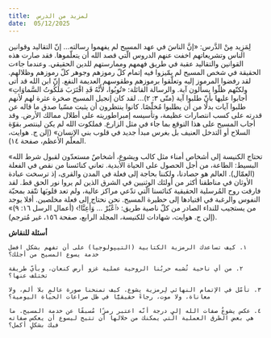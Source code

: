 ```yaml
---
title:  لمزيد من الدرس
date:  05/12/2025
---
```


لِمَزِيد مِنْ الدَّرس: «إنَّ الناسَ في عهد المسيح لم يفهموا رسالته… إنّ التقاليد وقوانين الناس وتشريعاتهم اخفت عنهم الدروس الّتي قصد الله أن يتعلّموها. فقد صارت هذه القوانين والتقاليد عقبة في طريق فهمهم وممارستهم للدين الحقيقي. وعندما جاءت الحقيقة في شخص المسيح لم يمّيزوا فيه إتمام كلّ رموزهم وجوهر كلّ رموزهم وظلالهم. لقد رفضوا المرموز إليه وتعلّقوا برموزهم وطقوسهم العديمة النفع. إنّ ابن الله قد أتى ولكنّهم ظلّوا يسألون آية. والرسالة القائلة: «تُوبُوا، لأَنَّهُ قَدِ اقْتَرَبَ مَلَكُوتُ السَّماوَاتِ» أجابوا عليها بأنّ طلبوا آية (متّى ٣: ٢)... لقد كان إنجيل المسيح صخرة عثرة لهم لأنهم طلبوا آيات بدلًا من أن يطلبوا مُخلّصًا. كانوا ينتظرون أن يثبت مسّيا صدق ما قاله عن قدرته على كسب انتصارات عظيمة، وتأسيسه إمبراطوريته على أطلال ممالك الأرض. وقد أجاب المسيح على هذا التوقع بما جاء في مثل الزارع. فملكوت الله لم يكن لينتصر بقوّة السلاح أو التدخل العنيف بل بغرس مبدأ جديد في قلوب بني الإنسان» (إلن ج. هوايت، المعلّم الأعظم، صفحة ١٤).

«تحتاج الكنيسة إلى أشخاص أمناء مثل كالب ويشوع، أشخاصٌ مستعدّون لقبول شرط الله البسيط: الطاعة، من أجل الحصول على الحياة الأبدية. تعاني كنائسنا من نقص في الفعلة (العمّال). العالم هو حصادنا، ولكننا بحاجة إلى فعلة في المدن والقرى، إذ ترسخت عبادة الأوثان في مناطقنا أكثر من أولئك الوثنيين في الشرق الذين لم يروا نور الحق قط. لقد فارقت روح المُرسلية الحقيقية كنائسنا الّتي تدّعي مراكز عالية، ولم تعد قلوبَها تتّقد بمحبّة النفوس والرغبة في اقتيادها إلى حظيرة المسيح. نحن نحتاج إلى فعلة مخلصين. أفلا يوجد من يستجيب للنداء الصادر من كلّ ناصية طريق: ‹ٱعْبُرْ … وَأَعِنَّا!› (أعمال الرسل ١٦: ٩)» (إلن ج. هوايت، شهادات للكنيسة، المجلد الرابع، صفحة ١٥٦، غير مُترجم).

**أسئلة للنقاش**

`١. كيف تساعدك الرمزية الكتابية (التيپولوجيا) على أن تفهم بشكل افضل خدمة يسوع المسيح من أجلك؟`

`٢. من أي ناحية تُشبه حربُنا الروحية عملية غزو أرض كنعان، وبأيّ طريقة تختلف عنها؟`

`٣. تأمّل في الإتمام النهائي لِرمزية يشوع. كيف تمنحنا صورة عالمٍ بلا ألم، ولا معاناة، ولا موت، رجاءً حقيقيًّا في ظل صراعات الحياة اليومية؟`

`٤. عكس يشوعُ صفات الله إلى درجة أنّه اعتبر رمزًا مُسبقًا عن خدمة المسيح. ما هي بعض الطرق العملية الّتي يمكنك من خلالها أن تتيح ليسوع أن يعكس صفاته فيك بشكلٍ أكمل؟`
